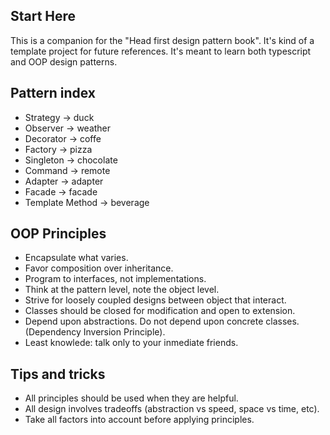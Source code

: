 ## Start Here

This is a companion for the "Head first design pattern book".
It's kind of a template project for future references.
It's meant to learn both typescript and OOP design patterns.

## Pattern index

- Strategy -> duck
- Observer -> weather
- Decorator -> coffe
- Factory -> pizza
- Singleton -> chocolate
- Command -> remote
- Adapter -> adapter
- Facade -> facade
- Template Method -> beverage

## OOP Principles

- Encapsulate what varies.
- Favor composition over inheritance.
- Program to interfaces, not implementations.
- Think at the pattern level, note the object level.
- Strive for loosely coupled designs between object that interact.
- Classes should be closed for modification and open to extension.
- Depend upon abstractions. Do not depend upon concrete classes. (Dependency Inversion Principle).
- Least knowlede: talk only to your inmediate friends.

## Tips and tricks

- All principles should be used when they are helpful.
- All design involves tradeoffs (abstraction vs speed, space vs time, etc).
- Take all factors into account before applying principles.
